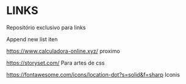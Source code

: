# LINKS
Repositório exclusivo para links

Append new list iten 

https://www.calculadora-online.xyz/ proximo

https://storyset.com/ Para artes de css

https://fontawesome.com/icons/location-dot?s=solid&f=sharp Iconis
